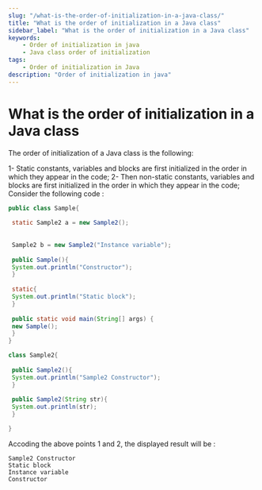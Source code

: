 ```yaml
---
slug: "/what-is-the-order-of-initialization-in-a-java-class/"
title: "What is the order of initialization in a Java class"
sidebar_label: "What is the order of initialization in a Java class"
keywords:
    - Order of initialization in java
    - Java class order of initialization
tags:
    - Order of initialization in Java
description: "Order of initialization in java"
---
```


# What is the order of initialization in a Java class

The order of initialization of a Java class is the following:

1- Static constants, variables and blocks are first initialized in the order in which they appear in the code;
2- Then non-static constants, variables and blocks are first initialized in the order in which they appear in the code;
Consider the following code :

```java
public class Sample{
 
 static Sample2 a = new Sample2();
 
 
 Sample2 b = new Sample2("Instance variable");
 
 public Sample(){
 System.out.println("Constructor");
 }
 
 static{
 System.out.println("Static block");
 }
 
 public static void main(String[] args) {
 new Sample();
 }
}

class Sample2{
 
 public Sample2(){
 System.out.println("Sample2 Constructor");
 }
 
 public Sample2(String str){
 System.out.println(str);
 }

}
```

Accoding the above points 1 and 2, the displayed result will be :

```
Sample2 Constructor
Static block
Instance variable
Constructor
```

